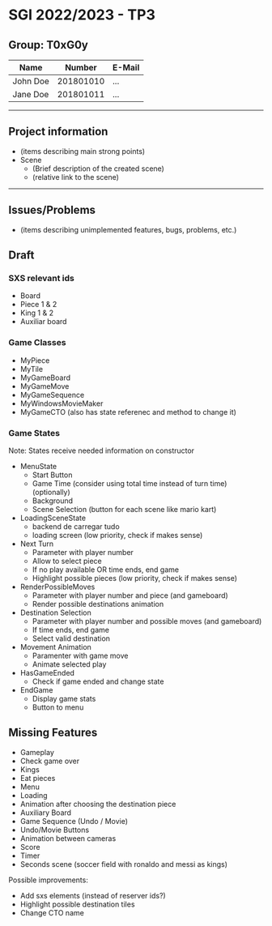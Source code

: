 # SGI 2022/2023 - TP3

## Group: T0xG0y

| Name             | Number    | E-Mail             |
| ---------------- | --------- | ------------------ |
| John Doe         | 201801010 | ...                |
| Jane Doe         | 201801011 | ...                |

----
## Project information

- (items describing main strong points)
- Scene
  - (Brief description of the created scene)
  - (relative link to the scene)
----
## Issues/Problems

- (items describing unimplemented features, bugs, problems, etc.)

## Draft

### SXS relevant ids
- Board
- Piece 1 & 2
- King 1 & 2
- Auxiliar board

### Game Classes
- MyPiece
- MyTile
- MyGameBoard
- MyGameMove
- MyGameSequence
- MyWindowsMovieMaker
- MyGameCTO (also has state referenec and method to change it)

### Game States
Note: States receive needed information on constructor

- MenuState
  - Start Button
  - Game Time (consider using total time instead of turn time) (optionally)
  - Background
  - Scene Selection (button for each scene like mario kart)
- LoadingSceneState
  - backend de carregar tudo
  - loading screen (low priority, check if makes sense)
- Next Turn
  - Parameter with player number
  - Allow to select piece
  - If no play available OR time ends, end game
  - Highlight possible pieces (low priority, check if makes sense)
- RenderPossibleMoves
  - Parameter with player number and piece (and gameboard)
  - Render possible destinations animation
- Destination Selection
  - Parameter with player number and possible moves (and gameboard)
  - If time ends, end game
  - Select valid destination
- Movement Animation
  - Paramenter with game move
  - Animate selected play
- HasGameEnded
  - Check if game ended and change state
- EndGame
  - Display game stats
  - Button to menu

## Missing Features

- Gameplay
- Check game over
- Kings
- Eat pieces
- Menu
- Loading
- Animation after choosing the destination piece
- Auxiliary Board
- Game Sequence (Undo / Movie)
- Undo/Movie Buttons 
- Animation between cameras
- Score
- Timer
- Seconds scene (soccer field with ronaldo and messi as kings)

Possible improvements:
- Add sxs elements (instead of reserver ids?)
- Highlight possible destination tiles
- Change CTO name